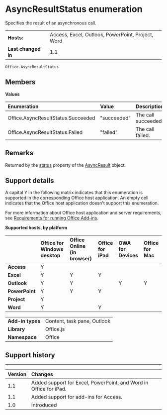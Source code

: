 
# AsyncResultStatus enumeration
Specifies the result of an asynchronous call. 

|||
|:-----|:-----|
|**Hosts:**|Access, Excel, Outlook, PowerPoint, Project, Word|
|**Last changed in**|1.1|

```
Office.AsyncResultStatus
```


## Members


**Values**


|**Enumeration**|**Value**|**Description**|
|:-----|:-----|:-----|
|Office.AsyncResultStatus.Succeeded|"succeeded"|The call succeeded.|
|Office.AsyncResultStatus.Failed|"failed"|The call failed.|

## Remarks

Returned by the [status](../../reference/shared/asyncresult.status.md) property of the [AsyncResult](../../reference/shared/asyncresult.md) object.


## Support details


A capital Y in the following matrix indicates that this enumeration is supported in the corresponding Office host application. An empty cell indicates that the Office host application doesn't support this enumeration.

For more information about Office host application and server requirements, see [Requirements for running Office Add-ins](../../docs/overview/requirements-for-running-office-add-ins.md).


**Supported hosts, by platform**


||**Office for Windows desktop**|**Office Online (in browser)**|**Office for iPad**|**OWA for Devices**|**Office for Mac**|
|:-----|:-----|:-----|:-----|:-----|:-----|
|**Access**|Y|||||
|**Excel**|Y|Y|Y|||
|**Outlook**|Y|Y||Y|Y|
|**PowerPoint**|Y|Y|Y|||
|**Project**|Y|||||
|**Word**|Y||Y|||

|||
|:-----|:-----|
|**Add-in types**|Content, task pane, Outlook|
|**Library**|Office.js|
|**Namespace**|Office|

## Support history



****


|**Version**|**Changes**|
|:-----|:-----|
|1.1|Added support for Excel, PowerPoint, and Word in Office for iPad.|
|1.1|Added support for add-ins for Access.|
|1.0|Introduced|
